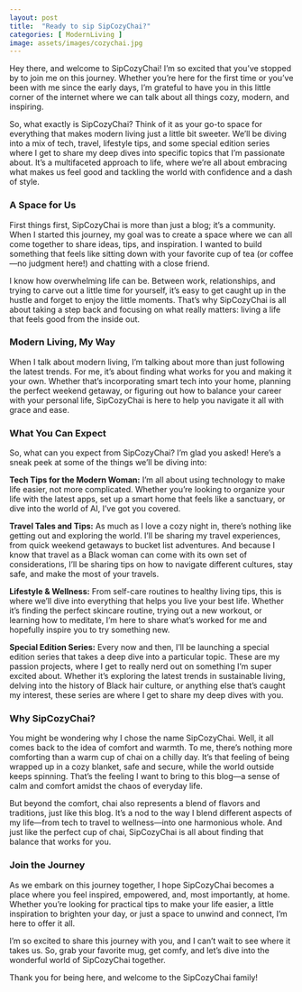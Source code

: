 ```yaml
---
layout: post
title:  "Ready to sip SipCozyChai?"
categories: [ ModernLiving ]
image: assets/images/cozychai.jpg
---
```

Hey there, and welcome to SipCozyChai! I’m so excited that you’ve stopped by to join me on this journey. Whether you’re here for the first time or you’ve been with me since the early days, I’m grateful to have you in this little corner of the internet where we can talk about all things cozy, modern, and inspiring.

So, what exactly is SipCozyChai? Think of it as your go-to space for everything that makes modern living just a little bit sweeter. We’ll be diving into a mix of tech, travel, lifestyle tips, and some special edition series where I get to share my deep dives into specific topics that I’m passionate about. It’s a multifaceted approach to life, where we’re all about embracing what makes us feel good and tackling the world with confidence and a dash of style.

### A Space for Us

First things first, SipCozyChai is more than just a blog; it’s a community. When I started this journey, my goal was to create a space where we can all come together to share ideas, tips, and inspiration. I wanted to build something that feels like sitting down with your favorite cup of tea (or coffee—no judgment here!) and chatting with a close friend. 

I know how overwhelming life can be. Between work, relationships, and trying to carve out a little time for yourself, it’s easy to get caught up in the hustle and forget to enjoy the little moments. That’s why SipCozyChai is all about taking a step back and focusing on what really matters: living a life that feels good from the inside out.

### Modern Living, My Way

When I talk about modern living, I’m talking about more than just following the latest trends. For me, it’s about finding what works for you and making it your own. Whether that’s incorporating smart tech into your home, planning the perfect weekend getaway, or figuring out how to balance your career with your personal life, SipCozyChai is here to help you navigate it all with grace and ease.

### What You Can Expect

So, what can you expect from SipCozyChai? I’m glad you asked! Here’s a sneak peek at some of the things we’ll be diving into:

**Tech Tips for the Modern Woman:** I’m all about using technology to make life easier, not more complicated. Whether you’re looking to organize your life with the latest apps, set up a smart home that feels like a sanctuary, or dive into the world of AI, I’ve got you covered.

**Travel Tales and Tips:** As much as I love a cozy night in, there’s nothing like getting out and exploring the world. I’ll be sharing my travel experiences, from quick weekend getaways to bucket list adventures. And because I know that travel as a Black woman can come with its own set of considerations, I’ll be sharing tips on how to navigate different cultures, stay safe, and make the most of your travels.

**Lifestyle & Wellness:** From self-care routines to healthy living tips, this is where we’ll dive into everything that helps you live your best life. Whether it’s finding the perfect skincare routine, trying out a new workout, or learning how to meditate, I’m here to share what’s worked for me and hopefully inspire you to try something new.

**Special Edition Series:** Every now and then, I’ll be launching a special edition series that takes a deep dive into a particular topic. These are my passion projects, where I get to really nerd out on something I’m super excited about. Whether it’s exploring the latest trends in sustainable living, delving into the history of Black hair culture, or anything else that’s caught my interest, these series are where I get to share my deep dives with you.

### Why SipCozyChai?

You might be wondering why I chose the name SipCozyChai. Well, it all comes back to the idea of comfort and warmth. To me, there’s nothing more comforting than a warm cup of chai on a chilly day. It’s that feeling of being wrapped up in a cozy blanket, safe and secure, while the world outside keeps spinning. That’s the feeling I want to bring to this blog—a sense of calm and comfort amidst the chaos of everyday life.

But beyond the comfort, chai also represents a blend of flavors and traditions, just like this blog. It’s a nod to the way I blend different aspects of my life—from tech to travel to wellness—into one harmonious whole. And just like the perfect cup of chai, SipCozyChai is all about finding that balance that works for you.

### Join the Journey

As we embark on this journey together, I hope SipCozyChai becomes a place where you feel inspired, empowered, and, most importantly, at home. Whether you’re looking for practical tips to make your life easier, a little inspiration to brighten your day, or just a space to unwind and connect, I’m here to offer it all.

I’m so excited to share this journey with you, and I can’t wait to see where it takes us. So, grab your favorite mug, get comfy, and let’s dive into the wonderful world of SipCozyChai together.

Thank you for being here, and welcome to the SipCozyChai family!

